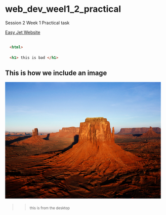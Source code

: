 # web_dev_weel1_2_practical
Session 2 Week 1 Practical task

[Easy Jet Website](http://www.easyjet.com/en/)

```html

  <html>

  <h1> this is bad </h1>

```
  ## This is how we include an image
  ![this is an image](Desert.jpg)
  >> <sub> this is from the desktop </sub>

